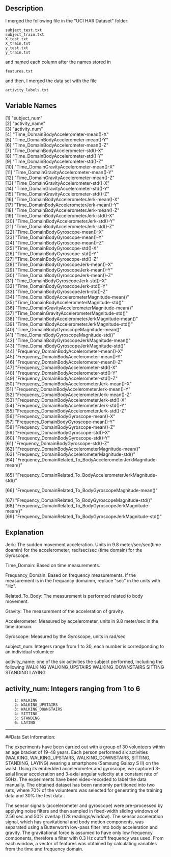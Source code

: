 ## Description

I merged the following file in the "UCI HAR Dataset" folder:

    subject_test.txt
    subject_train.txt
    X_test.txt
    X_train.txt
    y_test.txt
    y_train.txt
and named each column after the names stored in

    features.txt
and then, I merged the data set with the file
    
    activity_labels.txt

 
## Variable Names
 [1] "subject_num"                                                     
 [2] "activity_name"                                                   
 [3] "activity_num"                                                    
 [4] "Time_DomainBodyAccelerometer-mean()-X"                           
 [5] "Time_DomainBodyAccelerometer-mean()-Y"                           
 [6] "Time_DomainBodyAccelerometer-mean()-Z"                           
 [7] "Time_DomainBodyAccelerometer-std()-X"                            
 [8] "Time_DomainBodyAccelerometer-std()-Y"                            
 [9] "Time_DomainBodyAccelerometer-std()-Z"                            
[10] "Time_DomainGravityAccelerometer-mean()-X"                        
[11] "Time_DomainGravityAccelerometer-mean()-Y"                        
[12] "Time_DomainGravityAccelerometer-mean()-Z"                        
[13] "Time_DomainGravityAccelerometer-std()-X"                         
[14] "Time_DomainGravityAccelerometer-std()-Y"                         
[15] "Time_DomainGravityAccelerometer-std()-Z"                         
[16] "Time_DomainBodyAccelerometerJerk-mean()-X"                       
[17] "Time_DomainBodyAccelerometerJerk-mean()-Y"                       
[18] "Time_DomainBodyAccelerometerJerk-mean()-Z"                       
[19] "Time_DomainBodyAccelerometerJerk-std()-X"                        
[20] "Time_DomainBodyAccelerometerJerk-std()-Y"                        
[21] "Time_DomainBodyAccelerometerJerk-std()-Z"                        
[22] "Time_DomainBodyGyroscope-mean()-X"                               
[23] "Time_DomainBodyGyroscope-mean()-Y"                               
[24] "Time_DomainBodyGyroscope-mean()-Z"                               
[25] "Time_DomainBodyGyroscope-std()-X"                                
[26] "Time_DomainBodyGyroscope-std()-Y"                                
[27] "Time_DomainBodyGyroscope-std()-Z"                                
[28] "Time_DomainBodyGyroscopeJerk-mean()-X"                           
[29] "Time_DomainBodyGyroscopeJerk-mean()-Y"                           
[30] "Time_DomainBodyGyroscopeJerk-mean()-Z"                           
[31] "Time_DomainBodyGyroscopeJerk-std()-X"                            
[32] "Time_DomainBodyGyroscopeJerk-std()-Y"                            
[33] "Time_DomainBodyGyroscopeJerk-std()-Z"                            
[34] "Time_DomainBodyAccelerometerMagnitude-mean()"                    
[35] "Time_DomainBodyAccelerometerMagnitude-std()"                     
[36] "Time_DomainGravityAccelerometerMagnitude-mean()"                 
[37] "Time_DomainGravityAccelerometerMagnitude-std()"                  
[38] "Time_DomainBodyAccelerometerJerkMagnitude-mean()"                
[39] "Time_DomainBodyAccelerometerJerkMagnitude-std()"                 
[40] "Time_DomainBodyGyroscopeMagnitude-mean()"                        
[41] "Time_DomainBodyGyroscopeMagnitude-std()"                         
[42] "Time_DomainBodyGyroscopeJerkMagnitude-mean()"                    
[43] "Time_DomainBodyGyroscopeJerkMagnitude-std()"                     
[44] "Frequency_DomainBodyAccelerometer-mean()-X"                      
[45] "Frequency_DomainBodyAccelerometer-mean()-Y"                      
[46] "Frequency_DomainBodyAccelerometer-mean()-Z"                      
[47] "Frequency_DomainBodyAccelerometer-std()-X"                       
[48] "Frequency_DomainBodyAccelerometer-std()-Y"                       
[49] "Frequency_DomainBodyAccelerometer-std()-Z"                       
[50] "Frequency_DomainBodyAccelerometerJerk-mean()-X"                  
[51] "Frequency_DomainBodyAccelerometerJerk-mean()-Y"                  
[52] "Frequency_DomainBodyAccelerometerJerk-mean()-Z"                  
[53] "Frequency_DomainBodyAccelerometerJerk-std()-X"                   
[54] "Frequency_DomainBodyAccelerometerJerk-std()-Y"                   
[55] "Frequency_DomainBodyAccelerometerJerk-std()-Z"                   
[56] "Frequency_DomainBodyGyroscope-mean()-X"                          
[57] "Frequency_DomainBodyGyroscope-mean()-Y"                          
[58] "Frequency_DomainBodyGyroscope-mean()-Z"                          
[59] "Frequency_DomainBodyGyroscope-std()-X"                           
[60] "Frequency_DomainBodyGyroscope-std()-Y"                           
[61] "Frequency_DomainBodyGyroscope-std()-Z"                           
[62] "Frequency_DomainBodyAccelerometerMagnitude-mean()"               
[63] "Frequency_DomainBodyAccelerometerMagnitude-std()"                
[64] "Frequency_DomainRelated_To_BodyAccelerometerJerkMagnitude-mean()"

[65] "Frequency_DomainRelated_To_BodyAccelerometerJerkMagnitude-std()" 

[66] "Frequency_DomainRelated_To_BodyGyroscopeMagnitude-mean()"        

[67] "Frequency_DomainRelated_To_BodyGyroscopeMagnitude-std()"         
[68] "Frequency_DomainRelated_To_BodyGyroscopeJerkMagnitude-mean()"    
[69] "Frequency_DomainRelated_To_BodyGyroscopeJerkMagnitude-std()"   



## Explanation
Jerk: The sudden movement acceleration. Units in 9.8 meter/sec/sec(time doamin) for the accelerometer; rad/sec/sec (time domain) for the Gyroscope.

Time_Domain: Based on time measurements.

Frequancy_Domain: Based on frequency measurements. If the measurement is in the frequancy domainm, replace "sec" in the units with "Hz".

Related_To_Body: The measurement is performed related to body movement.

Gravity: The measurement of the acceleration of gravity.

Accelerometer: Measured by accelerometer, units in 9.8 meter/sec in the time domain. 

Gyroscope: Measured by the Gyroscope, units in rad/sec

subject_num: Integers range from 1 to 30, each number is corredponding to an individual volumteer

activity_name: one of the six activities the subject performed, including the following
        WALKING
        WALKING_UPSTAIRS
        WALKING_DOWNSTAIRS
        SITTING
        STANDING
        LAYING

activity_num: Integers ranging from 1 to 6
---
        1: WALKING
        2: WALKING_UPSTAIRS
        3: WALKING_DOWNSTAIRS
        4: SITTING
        5: STANDING
        6: LAYING
---

##Data Set Information:

The experiments have been carried out with a group of 30 volunteers within an age bracket of 19-48 years. Each person performed six activities (WALKING, WALKING_UPSTAIRS, WALKING_DOWNSTAIRS, SITTING, STANDING, LAYING) wearing a smartphone (Samsung Galaxy S II) on the waist. Using its embedded accelerometer and gyroscope, we captured 3-axial linear acceleration and 3-axial angular velocity at a constant rate of 50Hz. The experiments have been video-recorded to label the data manually. The obtained dataset has been randomly partitioned into two sets, where 70% of the volunteers was selected for generating the training data and 30% the test data.

The sensor signals (accelerometer and gyroscope) were pre-processed by applying noise filters and then sampled in fixed-width sliding windows of 2.56 sec and 50% overlap (128 readings/window). The sensor acceleration signal, which has gravitational and body motion components, was separated using a Butterworth low-pass filter into body acceleration and gravity. The gravitational force is assumed to have only low frequency components, therefore a filter with 0.3 Hz cutoff frequency was used. From each window, a vector of features was obtained by calculating variables from the time and frequency domain.
